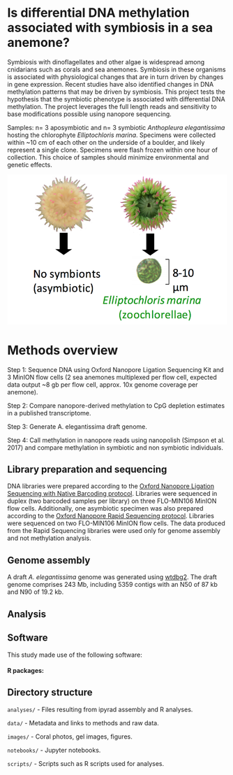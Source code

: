 # Is differential DNA methylation associated with symbiosis in a sea anemone?


Symbiosis with dinoflagellates and other algae is widespread among cnidarians such as corals and sea anemones. Symbiosis in these organisms is associated with physiological changes that are in turn driven by changes in gene expression. Recent studies have also identified changes in DNA methylation patterns that may be driven by symbiosis. This project tests the hypothesis that the symbiotic phenotype is associated with differential DNA methylation. The project leverages the full length reads and sensitivity to base modifications possible using nanopore sequencing.

Samples: n= 3 aposymbiotic and n= 3 symbiotic _Anthopleura elegantissima_ hosting the chlorophyte _Elliptochloris marina_. Specimens were collected within ~10 cm of each other on the underside of a boulder, and likely represent a single clone. Specimens were flash frozen within one hour of collection. This choice of samples should minimize environmental and genetic effects.

![_Anthopleura_](./images/titleimage.png)

# Methods overview

Step 1: Sequence DNA using Oxford Nanopore Ligation Sequencing Kit and 3 MinION flow cells (2 sea anemones multiplexed per flow cell, expected data output ~8 gb per flow cell, approx. 10x genome coverage per anemone).

Step 2: Compare nanopore-derived methylation to CpG depletion estimates in a published transcriptome.

Step 3: Generate A. elegantissima draft genome.

Step 4: Call methylation in nanopore reads using nanopolish (Simpson et al. 2017) and compare methylation in symbiotic and non symbiotic individuals.


## Library preparation and sequencing

DNA libraries were prepared according to the [Oxford Nanopore Ligation Sequencing with Native Barcoding protocol](./1D-Native-barcoding-genomic-DNA-with-EXP-NBD103-and-SQK-LSK109.pdf). Libraries were sequenced in duplex (two barcoded samples per library) on three FLO-MIN106 MinION flow cells. Additionally, one asymbiotic specimen was also prepared according to the [Oxford Nanopore Rapid Sequencing protocol](./rapid-sequencing-sqk-rad004-RSE_9046_v1_revB_17Nov2017.pdf). Libraries were sequenced on two FLO-MIN106 MinION flow cells. The data produced from the Rapid Sequencing libraries were used only for genome assembly and not methylation analysis.


## Genome assembly 

A draft _A. elegantissima_ genome was generated using [wtdbg2](https://github.com/ruanjue/wtdbg2). The draft genome comprises 243 Mb, including 5359 contigs with an N50 of 87 kb and N90 of 19.2 kb. 

## Analysis 




## Software

This study made use of the following software:



#### R packages:



## Directory structure


`analyses/` - Files resulting from ipyrad assembly and R analyses.

`data/` -  Metadata and links to methods and raw data.

`images/` - Coral photos, gel images, figures.

`notebooks/` - Jupyter notebooks.

`scripts/` - Scripts such as R scripts used for analyses.